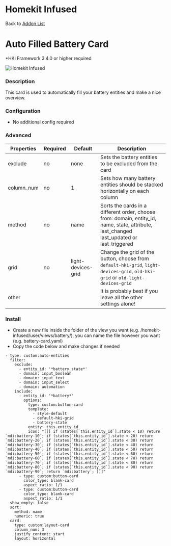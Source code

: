 # Homekit Infused

Back to [Addon List](../addon_list.md)

# Auto Filled Battery Card
*HKI Framework 3.4.0 or higher required

![Homekit Infused](../images/auto-fill-battery-card.png)

### Description
This card is used to automatically fill your battery entities and make a nice overview.

### Configuration
- No additional config required

### Advanced

| Properties | Required | Default | Description |
|----------------------------------|-------------|----------------------------------|----------------------------------------------------------------------------------------------------------------------------------------------------------------------|
| exclude | no | none | Sets the battery entities to be excluded from the card |
| column_num | no | 1 | Sets how many battery entities should be stacked horizontally on each column |
| method | no | name | Sorts the cards in a different order, choose from: domain, entity_id, name, state, attribute, last_changed last_updated or last_triggered |
| grid | no | light-devices-grid | Change the grid of the button, choose from `default-hki-grid`, `light-devices-grid`, `old-hki-grid` or `old-light-devices-grid` |
| other | | | It is probably best if you leave all the other settings alone! |

### Install
- Create a new file inside the folder of the view you want (e.g. /homekit-infused/user/views/battery/), you can name the file however you want (e.g. battery-card.yaml)
- Copy the code below and make changes if needed

```
- type: custom:auto-entities
  filter:
    exclude:
      - entity_id: '*battery_state*'
      - domain: input_boolean
      - domain: input_text
      - domain: input_select
      - domain: automation
    include:
      - entity_id: '*battery*'
        options:
          type: custom:button-card
          template:
            - style-default
            - default-hki-grid
            - battery-state
          entity: this.entity_id
          icon: "[[[ if (states[`this.entity_id`].state < 10) return `mdi:battery-10`; if (states[`this.entity_id`].state < 20) return `mdi:battery-20`; if (states[`this.entity_id`].state < 30) return `mdi:battery-30`; if (states[`this.entity_id`].state < 40) return `mdi:battery-40`; if (states[`this.entity_id`].state < 50) return `mdi:battery-50`; if (states[`this.entity_id`].state < 60) return `mdi:battery-60`; if (states[`this.entity_id`].state < 70) return `mdi:battery-70`; if (states[`this.entity_id`].state < 80) return `mdi:battery-80`; if (states[`this.entity_id`].state < 90) return `mdi:battery-90`; return `mdi:battery`; ]]]"
      - type: custom:button-card
        color_type: blank-card
        aspect_ratio: 1/1
      - type: custom:button-card
        color_type: blank-card
        aspect_ratio: 1/1
  show_empty: false
  sort:
    method: name
    numeric: true
  card:
    type: custom:layout-card
    column_num: 3
    justify_content: start
    layout: horizontal
```
